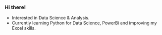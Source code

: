 ### Hi there! 
- Interested in Data Science & Analysis.
- Currently learning Python for Data Science, PowerBi and improving my Excel skills.

